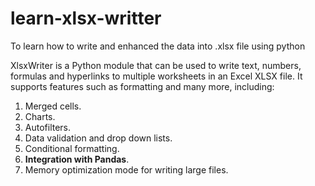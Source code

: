 # learn-xlsx-writter
To learn how to write and enhanced the data into .xlsx file using python

XlsxWriter is a Python module that can be used to write text, numbers, formulas and hyperlinks to multiple worksheets in an Excel XLSX file. It supports features such as formatting and many more, including:
1) Merged cells.
2) Charts.
3) Autofilters.
4) Data validation and drop down lists.
5) Conditional formatting.
6) **Integration with Pandas**.
7) Memory optimization mode for writing large files.
